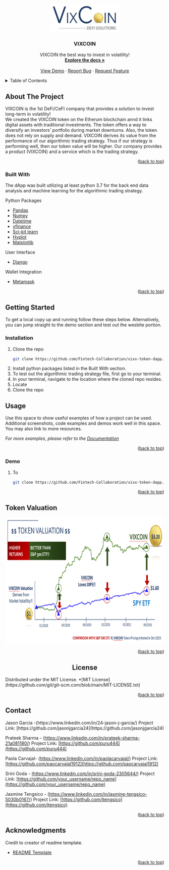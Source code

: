 <div id="top"></div>

<!-- PROJECT LOGO -->
<br />
<div align="center">
  <a href="https://github.com/Fintech-Collaboration/vixx-token-dapp">
    <img src="images/vixcoin_logo.png" alt="Logo" width="220" height="90">
  </a>

  <h3 align="center">VIXCOIN</h3>

  <p align="center">
    VIXCOIN the best way to invest in volatility!
    <br />
    <a href="https://github.com/Fintech-Collaboration/vixx-token-dapp"><strong>Explore the docs »</strong></a>
    <br />
    <br />
    <a href="https://github.com/Fintech-Collaboration/vixx-token-dapp">View Demo</a>
    ·
    <a href="https://github.com/Fintech-Collaboration/vixx-token-dapp/issues">Report Bug</a>
    ·
    <a href="https://github.com/Fintech-Collaboration/vixx-token-dapp/issues">Request Feature</a>
  </p>
</div>

<!-- TABLE OF CONTENTS -->
<details>
  <summary>Table of Contents</summary>
  <ol>
    <li>
      <a href="#about-the-project">About The Project</a>
      <ul>
        <li><a href="#built-with">Built With</a></li>
      </ul>
    </li>
    <li>
      <a href="#getting-started">Getting Started</a>
      <ul>
        <li><a href="#installation">Installation</a></li>
      </ul>
    </li>
    <li>
      <a href="#usage">Usage</a></li>
     <ul>
        <li><a href="#demo">Demo</a></li>
      </ul>
     <li>
    <li><a href="#token-valuation">Token Valuation</a></li>
    <li><a href="#license">License</a></li>
    <li><a href="#contact">Contact</a></li>
    <li><a href="#acknowledgments">Acknowledgments</a></li>
  </ol>
</details>

<!-- ABOUT THE PROJECT -->
## About The Project

VIXCOIN is the 1st DeFi/CeFI company that provides a solution to invest long-term in volatility!  
We created the VIXCOIN token on the Etherum blockchain annd it links digital assets with traditional investments. 
The token offers a way to diversify an investors' portfolio during market downturns. 
Also, the token does not rely on supply and demand. VIXCOIN derives its value from the performance of our algorithmic trading strategy. 
Thus if our strategy is performing well, then our token value will be higher. 
Our company provides a product (VIXCOIN) and a service which is the trading strategy. 

<p align="right">(<a href="#top">back to top</a>)</p>

### Built With
The dApp was built utilizing at least python 3.7 for the back end data analysis and machine learning for the algorithmic trading strategy.

Python Packages
* [Pandas](https://pandas.pydata.org/)
* [Numpy](https://numpy.org/)
* [Datetime](https://pypi.org/project/DateTime/)
* [yfinance](https://pypi.org/project/yfinance/)
* [Sci-kit learn](https://scikit-learn.org/stable/)
* [Hvplot](https://hvplot.holoviz.org/)
* [Matplotlib](https://matplotlib.org/)

User Interface
* [Django](https://www.djangoproject.com/)

Wallet Integration
* [Metamask](https://metamask.io/)

<p align="right">(<a href="#top">back to top</a>)</p>


<!-- GETTING STARTED -->
## Getting Started
To get a local copy up and running follow these steps below. 
Alternatively, you can jump straight to the demo section and test out the wesbite portion. 

### Installation
1. Clone the repo
   ```sh
   git clone https://github.com/Fintech-Collaboration/vixx-token-dapp.git
   ```
2. Install python packages listed in the Built With section. 
3. To test out the algorithmic trading strategy file, first go to your terminal. 
4. In your terminal, navigate to the location where the cloned repo resides.
5. Locate 
6. Clone the repo
 

<!-- USAGE EXAMPLES -->
## Usage

Use this space to show useful examples of how a project can be used. Additional screenshots, code examples and demos work well in this space. You may also link to more resources.

_For more examples, please refer to the [Documentation](https://example.com)_

<p align="right">(<a href="#top">back to top</a>)</p>

### Demo
1. To 
   ```sh
   git clone https://github.com/Fintech-Collaboration/vixx-token-dapp.git
   ```
<p align="right">(<a href="#top">back to top</a>)</p>

<!-- Token Value -->
## Token Valuation
<div align="center">
    <img src="images/token_valuation.png" alt="Logo" width="900" height="400">
  </a>


<p align="right">(<a href="#top">back to top</a>)</p>


<!-- LICENSE -->
## License
<div align="left">
Distributed under the MIT License.
*[MIT License](https://github.com/git/git-scm.com/blob/main/MIT-LICENSE.txt)

<p align="right">(<a href="#top">back to top</a>)</p>



<!-- CONTACT -->
## Contact
<div align="left">
Jason Garcia -(https://www.linkedin.com/in/24-jason-j-garcia/) 
Project Link: [https://github.com/jasonjgarcia24](https://github.com/jasonjgarcia24)

Prateek Sharma - (https://www.linkedin.com/in/prateek-sharma-21a081180/) 
Project Link: [https://github.com/puru444](https://github.com/puru444)

Paola Carvajal- (https://www.linkedin.com/in/paolacarvajal/)
Project Link: [https://github.com/paocarvajal1912](https://github.com/paocarvajal1912)

Srini Goda - (https://www.linkedin.com/in/srini-goda-2305644/) 
Project Link: [https://github.com/your_username/repo_name](https://github.com/your_username/repo_name)

Jasmine Tengsico - (https://www.linkedin.com/in/jasmine-tengsico-5030b0167/)
Project Link: [https://github.com/jtengsico](https://github.com/jtengsico)

<p align="right">(<a href="#top">back to top</a>)</p>


<!-- ACKNOWLEDGMENTS -->
## Acknowledgments
Credit to creator of readme template. 
* [README Template](https://github.com/othneildrew/Best-README-Template.git)

<p align="right">(<a href="#top">back to top</a>)</p>


